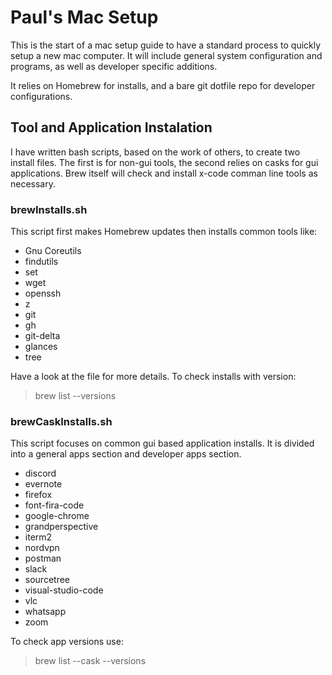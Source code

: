 # Paul's Mac Setup
This is the start of a mac setup guide to have a standard process to quickly setup a new mac computer.  It will include general system configuration and programs, as well as developer specific additions.  

It relies on Homebrew for installs, and a bare git dotfile repo for developer configurations.

## Tool and Application Instalation
I have written bash scripts, based on the work of others, to create two install files.  The first is for non-gui tools, the second relies on casks for gui applications.  Brew itself will check and install x-code comman line tools as necessary.

### brewInstalls.sh
This script first makes Homebrew updates then installs common tools like: 
- Gnu Coreutils
- findutils
- set
- wget
- openssh
- z
- git
- gh
- git-delta
- glances
- tree

Have a look at the file for more details.
To check installs with version:
> brew list --versions

### brewCaskInstalls.sh
This script focuses on common gui based application installs.  It is divided into a general apps section and developer apps section.
- discord
- evernote
- firefox
- font-fira-code
- google-chrome
- grandperspective
- iterm2
- nordvpn
- postman
- slack
- sourcetree
- visual-studio-code
- vlc
- whatsapp
- zoom

To check app versions use:
> brew list --cask --versions

